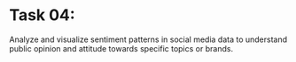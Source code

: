 # Task 04:

Analyze and visualize sentiment patterns in social media data to understand public opinion and attitude towards specific topics or brands.
